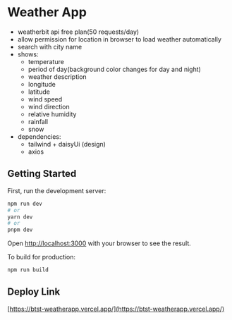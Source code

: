 # Weather App

- weatherbit api free plan(50 requests/day)
- allow permission for location in browser to load weather automatically
- search with city name
- shows:
  - temperature
  - period of day(background color changes for day and night)
  - weather description
  - longitude
  - latitude
  - wind speed
  - wind direction
  - relative humidity
  - rainfall
  - snow
- dependencies:
  - tailwind + daisyUi (design)
  - axios

## Getting Started

First, run the development server:

```bash
npm run dev
# or
yarn dev
# or
pnpm dev
```

Open [http://localhost:3000](http://localhost:3000) with your browser to see the result.

To build for production:

```bash
npm run build

```

## Deploy Link

[https://btst-weatherapp.vercel.app/](https://btst-weatherapp.vercel.app/)
